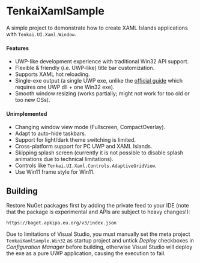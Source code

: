 # TenkaiXamlSample

A simple project to demonstrate how to create XAML Islands applications with `Tenkai.UI.Xaml.Window`.

#### Features

* UWP-like development experience with traditional Win32 API support.
* Flexible & friendly (i.e. UWP-like) title bar customization.
* Supports XAML hot reloading.
* Single-exe output (a single UWP exe, unlike the [official guide](https://learn.microsoft.com/en-us/windows/apps/desktop/modernize/host-custom-control-with-xaml-islands-cpp) which requires one UWP dll + one Win32 exe).
* Smooth window resizing (works partially; might not work for too old or too new OSs).

#### Unimplemented

* Changing window view mode (Fullscreen, CompactOverlay).
* Adapt to auto-hide taskbars.
* Support for light/dark theme switching is limited.
* Cross-platform support for PC UWP and XAML Islands.
* Skipping splash screen (currently it is not possible to disable splash animations due to technical limitations).
* Controls like `Tenkai.UI.Xaml.Controls.AdaptiveGridView`.
* Use Win11 frame style for Win11.

## Building

Restore NuGet packages first by adding the private feed to your IDE (note that the package is experimental and APIs are subject to heavy changes!):

```
https://baget.apkipa.eu.org/v3/index.json
```

Due to limitations of Visual Studio, you must manually set the meta project `TenkaiXamlSample.Win32` as startup project and untick *Deploy* checkboxes in *Configuration Manager* before building, otherwise Visual Studio will deploy the exe as a pure UWP application, causing the execution to fail.